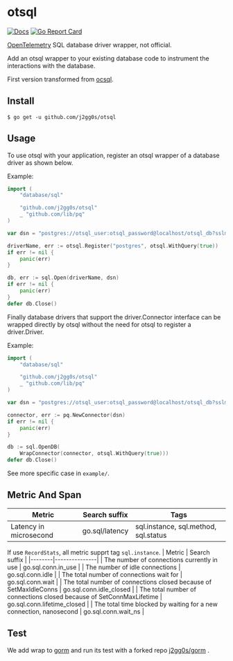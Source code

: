 # otsql

[![Docs](https://godoc.org/github.com/j2gg0s/otsql?status.svg)](https://pkg.go.dev/github.com/j2gg0s/otsql)
[![Go Report Card](https://goreportcard.com/badge/github.com/j2gg0s/otsql)](https://goreportcard.com/report/github.com/j2gg0s/otsql)

[OpenTelemetry](https://opentelemetry.io/) SQL database driver wrapper, not official.

Add an otsql wrapper to your existing database code to instrument the
interactions with the database.

First version transformed from [ocsql](https://github.com/opencensus-integrations/ocsql).

## Install
```
$ go get -u github.com/j2gg0s/otsql
```

## Usage
To use otsql with your application, register an otsql wrapper of a database driver
as shown below.

Example:
```go
import (
    "database/sql"

    "github.com/j2gg0s/otsql"
    _ "github.com/lib/pq"
)

var dsn = "postgres://otsql_user:otsql_password@localhost/otsql_db?sslmode=disable"

driverName, err := otsql.Register("postgres", otsql.WithQuery(true))
if err != nil {
    panic(err)
}

db, err := sql.Open(driverName, dsn)
if err != nil {
    panic(err)
}
defer db.Close()
```

Finally database drivers that support the driver.Connector
interface can be wrapped directly by otsql without the need for otsql to
register a driver.Driver.

Example:
```go
import (
    "database/sql"

    "github.com/j2gg0s/otsql"
    _ "github.com/lib/pq"
)

var dsn = "postgres://otsql_user:otsql_password@localhost/otsql_db?sslmode=disable"

connector, err := pq.NewConnector(dsn)
if err != nil {
    panic(err)
}

db := sql.OpenDB(
    WrapConnector(connector, otsql.WithQuery(true)))
defer db.Close()
```

See more specific case in ``example/``.

## Metric And Span
| Metric | Search suffix | Tags |
|--------|---------------|------|
| Latency in microsecond | go.sql/latency | sql.instance, sql.method, sql.status |

If use ``RecordStats``, all metric supprt tag ``sql.instance``.
| Metric | Search suffix |
|--------|---------------|
| The number of connections currently in use | go.sql.conn.in_use |
| The number of idle connections | go.sql.conn.idle |
| The total number of connections wait for | go.sql.conn.wait |
| The total number of connections closed because of SetMaxIdleConns | go.sql.conn.idle_closed |
| The total number of connections closed because of SetConnMaxLifetime | go.sql.conn.lifetime_closed |
| The total time blocked by waiting for a new connection, nanosecond | go.sql.conn.wait_ns |
## Test
We add wrap to [gorm](https://github.com/go-gorm/gorm) and run its test with a forked repo [j2gg0s/gorm](https://github.com/j2gg0s/gorm) .

